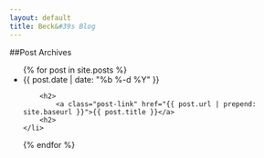 ```yaml
---
layout: default
title: Beck&#39s Blog
---
```


##Post Archives

<ul class="post-list">
{% for post in site.posts %}
	<li>
		<span class="post-meta">{{ post.date | date: "%b %-d %Y" }}</span>
		
		<h2>
			<a class="post-link" href="{{ post.url | prepend: site.baseurl }}">{{ post.title }}</a>
		<h2>
	</li>
{% endfor %}	
</ul>

